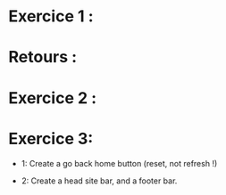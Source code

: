 # Exercice 1 :

<!-- -Commit et push les changements faits hier -->

<!-- - Créer un nouveau composant HeaderTitle dans un fichier séparé -->
<!-- - Appliquer un style au titre pour avoir le texte en couleur "Aliceblue" et de taille 1.6rem -->
<!-- - Passer un children à ce composant pour y mettre le titre -->

<!-- - Utiliser ce composant à la place du h1 dans le composant ActionCard (celui qui affiche "Are you sure ?") -->

# Retours :

 <!-- - 1: Le dossier clickMeCard est mal nommé, il devrait avoir une majuscule
 - 2: Dans le fichier de style `ClickMeCard.module.css`  -> Ca sert a rien de prefix toutes les classes avec le nom du composant
 - 3: Dans `App.tsx` -> Tu peux auto-close le tag du composant ClickMe si il n'a pas de children. -->

# Exercice 2 :

 <!-- - 1: Passer le useState conter dans le bouton click me (le supprimer du bouton delete) -->

 <!-- - 2: show 'ActionCard' when the 'ClickMe' button is true -->

 <!-- - 3: 'cancel' button action make 'ActionCard' component back hiding(false status)  -->

 <!-- - 4: new component containing the 'Delete complete' message -->

 <!-- - 5: 'Container' component adding an alert message saying 'delete complete'  -->

# Exercice 3:

- 1: Create a go back home button (reset, not refresh !)

- 2: Create a head site bar, and a footer bar.
